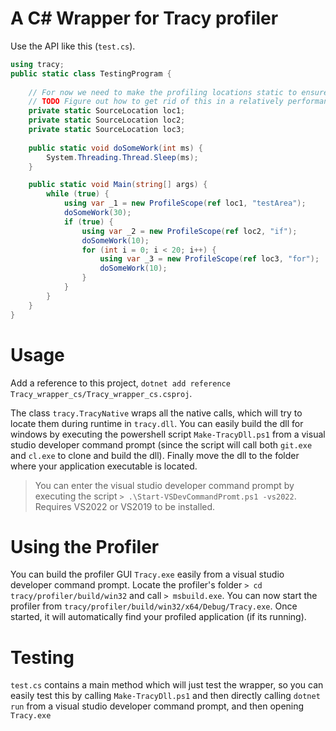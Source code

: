 # A C# Wrapper for Tracy profiler

Use the API like this (`test.cs`).

```cs
using tracy;
public static class TestingProgram {
        
    // For now we need to make the profiling locations static to ensure its lifetime...
    // TODO Figure out how to get rid of this in a relatively performant way
    private static SourceLocation loc1;
    private static SourceLocation loc2;
    private static SourceLocation loc3;
    
    public static void doSomeWork(int ms) {
        System.Threading.Thread.Sleep(ms);
    }

    public static void Main(string[] args) {
        while (true) {
            using var _1 = new ProfileScope(ref loc1, "testArea");
            doSomeWork(30);
            if (true) {
                using var _2 = new ProfileScope(ref loc2, "if");
                doSomeWork(10);
                for (int i = 0; i < 20; i++) {
                    using var _3 = new ProfileScope(ref loc3, "for");
                    doSomeWork(10);
                }
            }
        }
    }
}
```

# Usage

Add a reference to this project, `dotnet add reference Tracy_wrapper_cs/Tracy_wrapper_cs.csproj`.

The class `tracy.TracyNative` wraps all the native calls, which will try to locate them during runtime in `tracy.dll`. You can easily build the dll for windows by executing the powershell script `Make-TracyDll.ps1` from a visual studio developer command prompt (since the script will call both `git.exe` and `cl.exe` to clone and build the dll). Finally move the dll to the folder where your application executable is located.

> You can enter the visual studio developer command prompt by executing the script `> .\Start-VSDevCommandPromt.ps1 -vs2022`. Requires VS2022 or VS2019 to be installed.

# Using the Profiler

You can build the profiler GUI `Tracy.exe` easily from a visual studio developer command prompt. Locate the profiler's folder `> cd tracy/profiler/build/win32` and call `> msbuild.exe`. You can now start the profiler from `tracy/profiler/build/win32/x64/Debug/Tracy.exe`. Once started, it will automatically find your profiled application (if its running).

# Testing

`test.cs` contains a main method which will just test the wrapper, so you can easily test this by calling `Make-TracyDll.ps1` and then directly calling `dotnet run` from a visual studio developer command prompt, and then opening `Tracy.exe`